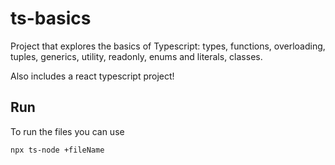 # ts-basics

Project that explores the basics of Typescript: types, functions, overloading, tuples, generics, utility, readonly, enums and literals, classes.

Also includes a react typescript project!

## Run

To run the files you can use

```
npx ts-node +fileName

```
